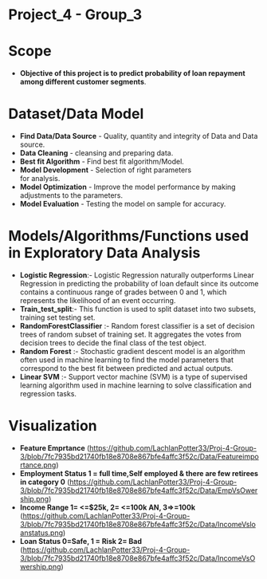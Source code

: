 
# <b>Project_4 - Group_3</b>


# <b>Scope</b>
 - <b> Objective of this project is to predict probability of loan repayment among different customer segments</b>.

 # <b>Dataset/Data Model</b>
 - <b>Find Data/Data Source</b> - Quality, quantity and integrity of Data and Data source.
- <b>Data Cleaning</b> - cleansing and preparing data.
- <b>Best fit Algorithm</b> - Find best fit algorithm/Model.
- <b>Model Development</b> - Selection of right parameters  
     for analysis.
- <b>Model Optimization</b> - Improve the model performance
     by making adjustments to the parameters.
- <b>Model Evaluation</b> - Testing the model on sample for
     accuracy.



# <b>Models/Algorithms/Functions used in Exploratory Data Analysis</b>
- <b>Logistic Regression</b>:- Logistic Regression naturally outperforms Linear Regression in predicting the probability of loan default since its outcome contains a continuous range of grades between 0 and 1, which represents the likelihood of an event occurring.
- <b>Train_test_split</b>:- This function is used to split dataset into two subsets, training set testing set. 
- <b>RandomForestClassifier</b> :- Random forest classifier is a set of decision trees of random subset of training set. It aggregates the votes from decision trees to decide the final class of the test object.
- <b>Random Forest</b> :- Stochastic gradient descent model is an algorithm often used in machine learning to find the model parameters that correspond to the best fit between predicted and actual outputs.
- <b>Linear SVM</b> :- Support vector machine (SVM) is a type of supervised learning algorithm used in machine learning to solve classification and regression tasks.

# <b>Visualization</b>
- <b>Feature Emprtance</b>
  (https://github.com/LachlanPotter33/Proj-4-Group-3/blob/7fc7935bd21740fb18e8708e867bfe4affc3f52c/Data/Featureimportance.png)
- <b>Employment Status 1 = full time,Self employed & there are few retirees in category 0</b>
  (https://github.com/LachlanPotter33/Proj-4-Group-3/blob/7fc7935bd21740fb18e8708e867bfe4affc3f52c/Data/EmpVsOwership.png)
- <b>Income Range 1= <=$25k, 2= <=100k AN, 3=>=100k </b>
  (https://github.com/LachlanPotter33/Proj-4-Group-3/blob/7fc7935bd21740fb18e8708e867bfe4affc3f52c/Data/IncomeVsloanstatus.png)
- <b>Loan Status 0=Safe, 1 = Risk 2= Bad</b>
  (https://github.com/LachlanPotter33/Proj-4-Group-3/blob/7fc7935bd21740fb18e8708e867bfe4affc3f52c/Data/IncomeVsOwership.png)

